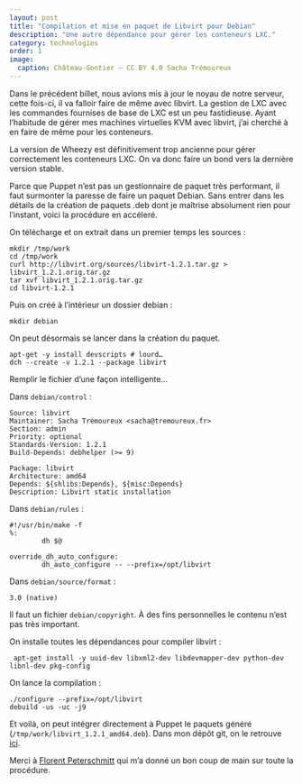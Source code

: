 ```yaml
---
layout: post
title: "Compilation et mise en paquet de Libvirt pour Debian"
description: "Une autre dépendance pour gérer les conteneurs LXC."
category: technologies
order: 1
image:
  caption: Château-Gontier — CC BY 4.0 Sacha Trémoureux
---
```


Dans le précédent billet, nous avions mis à jour le noyau de notre serveur,
cette fois-ci, il va falloir faire de même avec libvirt. La gestion de LXC avec
les commandes fournises de base de LXC est un peu fastidieuse. Ayant l’habitude
de gérer mes machines virtuelles KVM avec libvirt, j’ai cherché à en faire de
même pour les conteneurs.

La version de Wheezy est définitivement trop ancienne pour gérer correctement
les conteneurs LXC. On va donc faire un bond vers la dernière version stable.

Parce que Puppet n’est pas un gestionnaire de paquet très performant, il faut
surmonter la paresse de faire un paquet Debian. Sans entrer dans les détails de
la création de paquets .deb dont je maîtrise absolument rien pour l’instant,
voici la procédure en accéleré. 

On télécharge et on extrait dans un premier temps les sources :

    mkdir /tmp/work
    cd /tmp/work
    curl http://libvirt.org/sources/libvirt-1.2.1.tar.gz > libvirt_1.2.1.orig.tar.gz
    tar xvf libvirt_1.2.1.orig.tar.gz
    cd libvirt-1.2.1
    
Puis on créé à l’intérieur un dossier debian :

    mkdir debian
    
On peut désormais se lancer dans la création du paquet.

    apt-get -y install devscripts # lourd…
    dch --create -v 1.2.1 --package libvirt
    
Remplir le fichier d’une façon intelligente…

Dans `debian/control` :

    Source: libvirt
    Maintainer: Sacha Trémoureux <sacha@tremoureux.fr>
    Section: admin
    Priority: optional
    Standards-Version: 1.2.1
    Build-Depends: debhelper (>= 9)
    
    Package: libvirt
    Architecture: amd64
    Depends: ${shlibs:Depends}, ${misc:Depends}
    Description: Libvirt static installation

Dans `debian/rules` :

    #!/usr/bin/make -f
    %:
            dh $@
    
    override_dh_auto_configure:
            dh_auto_configure -- --prefix=/opt/libvirt

Dans `debian/source/format` :

    3.0 (native)

Il faut un fichier `debian/copyright`. À des fins personnelles le contenu n’est
pas très important.

On installe toutes les dépendances pour compiler libvirt :

     apt-get install -y uuid-dev libxml2-dev libdevmapper-dev python-dev libnl-dev pkg-config

On lance la compilation :

    ./configure --prefix=/opt/libvirt
    debuild -us -uc -j9

Et voilà, on peut intégrer directement à Puppet le paquets généré
(`/tmp/work/libvirt_1.2.1_amd64.deb`). Dans mon dépôt git, on le retrouve
[ici](https://github.com/tsacha/puppet/tree/master/tsacha_hypervisor/files).

Merci à [Florent Peterschmitt](http://florent.peterschmitt.fr) qui m’a donné un
bon coup de main sur toute la procédure.


